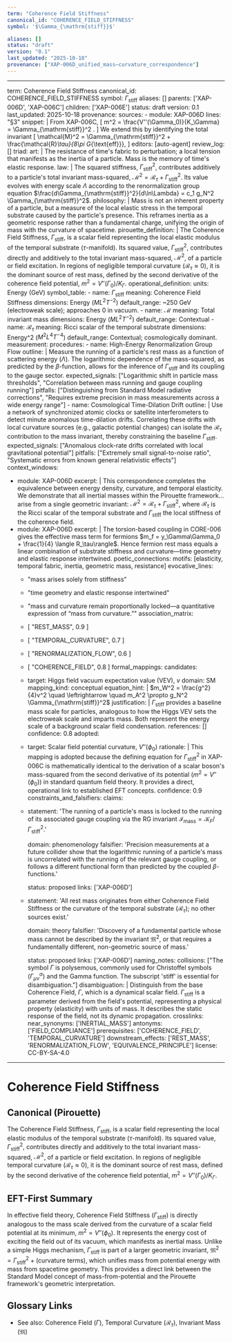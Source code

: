```yaml
---
term: "Coherence Field Stiffness"
canonical_id: "COHERENCE_FIELD_STIFFNESS"
symbol: '$\Gamma_{\mathrm{stiff}}$'

aliases: []
status: "draft"
version: "0.1"
last_updated: "2025-10-18"
provenance: ["XAP-006D_unified_mass–curvature_correspondence"]
---
```


---
term: Coherence Field Stiffness
canonical_id: COHERENCE_FIELD_STIFFNESS
symbol: $\Gamma_{\mathrm{stiff}}$
aliases: []
parents: ['XAP-006D', 'XAP-006C']
children: ['XAP-006E']
status: draft
version: 0.1
last_updated: 2025-10-18
provenance:
  sources:
    - module: XAP-006D
      lines: "§3"
      snippet: |
        From XAP-006C,
        \[
        m^2 = \frac{V''(\Gamma_0)}{K_\Gamma} = \Gamma_{\mathrm{stiff}}^2 .
        \]
        We extend this by identifying the total invariant
        \[
        \mathcal{M}^2
        = \Gamma_{\mathrm{stiff}}^2 + \frac{\mathcal{R}_\tau}{8\pi G_{\text{eff}}},
        \]
  editors: [auto-agent]
  review_log: []
triad:
  art: |
    The resistance of time's fabric to perturbation; a local tension that manifests as the inertia of a particle. Mass is the memory of time's elastic response.
  law: |
    The squared stiffness, $\Gamma_{\mathrm{stiff}}^2$, contributes additively to a particle's total invariant mass-squared, $\mathcal{M}^2 = \mathcal{R}_\tau + \Gamma_{\mathrm{stiff}}^2$. Its value evolves with energy scale $\Lambda$ according to the renormalization group equation $\frac{d\Gamma_{\mathrm{stiff}}^2}{d\ln\Lambda} = c_1 g_N^2 \Gamma_{\mathrm{stiff}}^2$.
  philosophy: |
    Mass is not an inherent property of a particle, but a measure of the local elastic stress in the temporal substrate caused by the particle's presence. This reframes inertia as a geometric response rather than a fundamental charge, unifying the origin of mass with the curvature of spacetime.
pirouette_definition: |
  The Coherence Field Stiffness, $\Gamma_{\mathrm{stiff}}$, is a scalar field representing the local elastic modulus of the temporal substrate ($\tau$-manifold). Its squared value, $\Gamma_{\mathrm{stiff}}^2$, contributes directly and additively to the total invariant mass-squared, $\mathcal{M}^2$, of a particle or field excitation. In regions of negligible temporal curvature ($\mathcal{R}_\tau \approx 0$), it is the dominant source of rest mass, defined by the second derivative of the coherence field potential, $m^2 = V''(\Gamma_0)/K_\Gamma$.
operational_definition:
  units: Energy (GeV)
  symbol_table:
    - name: $\Gamma_{\mathrm{stiff}}$
      meaning: Coherence Field Stiffness
      dimensions: Energy ($M L^2 T^{-2}$)
      default_range: ~250 GeV (electroweak scale); approaches 0 in vacuum.
    - name: $\mathcal{M}$
      meaning: Total invariant mass
      dimensions: Energy ($M L^2 T^{-2}$)
      default_range: Contextual
    - name: $\mathcal{R}_\tau$
      meaning: Ricci scalar of the temporal substrate
      dimensions: Energy^2 ($M^2 L^4 T^{-4}$)
      default_range: Contextual; cosmologically dominant.
  measurement:
    procedures:
      - name: High-Energy Renormalization Group Flow
        outline: |
          Measure the running of a particle's rest mass as a function of scattering energy ($\Lambda$). The logarithmic dependence of the mass-squared, as predicted by the $\beta$-function, allows for the inference of $\Gamma_{\mathrm{stiff}}$ and its coupling to the gauge sector.
        expected_signals: ["Logarithmic shift in particle mass thresholds", "Correlation between mass running and gauge coupling running"]
        pitfalls: ["Distinguishing from Standard Model radiative corrections", "Requires extreme precision in mass measurements across a wide energy range"]
      - name: Cosmological Time-Dilation Drift
        outline: |
          Use a network of synchronized atomic clocks or satellite interferometers to detect minute anomalous time-dilation drifts. Correlating these drifts with local curvature sources (e.g., galactic potential changes) can isolate the $\mathcal{R}_\tau$ contribution to the mass invariant, thereby constraining the baseline $\Gamma_{\mathrm{stiff}}$.
        expected_signals: ["Anomalous clock-rate drifts correlated with local gravitational potential"]
        pitfalls: ["Extremely small signal-to-noise ratio", "Systematic errors from known general relativistic effects"]
context_windows:
  - module: XAP-006D
    excerpt: |
      This correspondence completes the equivalence between energy density, curvature, and temporal elasticity. We demonstrate that all inertial masses within the Pirouette framework... arise from a single geometric invariant: $\mathcal{M}^2 = \mathcal{R}_\tau + \Gamma_{\mathrm{stiff}}^2$, where $\mathcal{R}_\tau$ is the Ricci scalar of the temporal substrate and $\Gamma_{\mathrm{stiff}}$ the local stiffness of the coherence field.
  - module: XAP-006D
    excerpt: |
      The torsion-based coupling in CORE-006 gives the effective mass term for fermions $m_f = y_\Gamma\Gamma_0 + \frac{1}{4} \langle R_\tau\rangle$. Hence fermion rest mass equals a linear combination of substrate stiffness and curvature—time geometry and elastic response intertwined.
poetic_connections:
  motifs: [elasticity, temporal fabric, inertia, geometric mass, resistance]
  evocative_lines:
    - "mass arises solely from stiffness"
    - "time geometry and elastic response intertwined"
    - "mass and curvature remain proportionally locked—a quantitative expression of “mass from curvature.”"
  association_matrix:
    - [ "REST_MASS", 0.9 ]
    - [ "TEMPORAL_CURVATURE", 0.7 ]
    - [ "RENORMALIZATION_FLOW", 0.6 ]
    - [ "COHERENCE_FIELD", 0.8 ]
formal_mappings:
  candidates:
    - target: Higgs field vacuum expectation value (VEV), $v$
      domain: SM
      mapping_kind: conceptual
      equation_hint: |
        $m_W^2 = \frac{g^2}{4}v^2 \quad \leftrightarrow \quad m_A^2 \propto g_N^2 \Gamma_{\mathrm{stiff}}^2$
      justification: |
        $\Gamma_{\mathrm{stiff}}$ provides a baseline mass scale for particles, analogous to how the Higgs VEV sets the electroweak scale and imparts mass. Both represent the energy scale of a background scalar field condensation.
      references: []
      confidence: 0.8
  adopted:
    - target: Scalar field potential curvature, $V''(\phi_0)$
      rationale: |
        This mapping is adopted because the defining equation for $\Gamma_{\mathrm{stiff}}^2$ in XAP-006C is mathematically identical to the derivation of a scalar boson's mass-squared from the second derivative of its potential ($m^2 = V''(\phi_0)$) in standard quantum field theory. It provides a direct, operational link to established EFT concepts.
      confidence: 0.9
constraints_and_falsifiers:
  claims:
    - statement: 'The running of a particle's mass is locked to the running of its associated gauge coupling via the RG invariant $\mathcal{I}_{\text{mass}} = \mathcal{K}_F / \Gamma_{\mathrm{stiff}}^2$.'

      domain: phenomenology
      falsifier: 'Precision measurements at a future collider show that the logarithmic running of a particle's mass is uncorrelated with the running of the relevant gauge coupling, or follows a different functional form than predicted by the coupled $\beta$-functions.'

      status: proposed
      links: ['XAP-006D']
    - statement: 'All rest mass originates from either Coherence Field Stiffness or the curvature of the temporal substrate ($\mathcal{R}_\tau$); no other sources exist.'

      domain: theory
      falsifier: 'Discovery of a fundamental particle whose mass cannot be described by the invariant $\mathfrak{M}^2$, or that requires a fundamentally different, non-geometric source of mass.'

      status: proposed
      links: ['XAP-006D']
naming_notes:
  collisions: ["The symbol $\Gamma$ is polysemous, commonly used for Christoffel symbols ($\Gamma^\alpha_{\mu\nu}$) and the Gamma function. The subscript 'stiff' is essential for disambiguation."]
  disambiguation: |
    Distinguish from the base Coherence Field, $\Gamma$, which is a dynamical scalar field. $\Gamma_{\mathrm{stiff}}$ is a parameter derived from the field's potential, representing a physical property (elasticity) with units of mass. It describes the static response of the field, not its dynamic propagation.
crosslinks:
  near_synonyms: ['INERTIAL_MASS']
  antonyms: ['FIELD_COMPLIANCE']
  prerequisites: ['COHERENCE_FIELD', 'TEMPORAL_CURVATURE']
  downstream_effects: ['REST_MASS', 'RENORMALIZATION_FLOW', 'EQUIVALENCE_PRINCIPLE']
license: CC-BY-SA-4.0
---

# Coherence Field Stiffness

## Canonical (Pirouette)
The Coherence Field Stiffness, $\Gamma_{\mathrm{stiff}}$, is a scalar field representing the local elastic modulus of the temporal substrate ($\tau$-manifold). Its squared value, $\Gamma_{\mathrm{stiff}}^2$, contributes directly and additively to the total invariant mass-squared, $\mathcal{M}^2$, of a particle or field excitation. In regions of negligible temporal curvature ($\mathcal{R}_\tau \approx 0$), it is the dominant source of rest mass, defined by the second derivative of the coherence field potential, $m^2 = V''(\Gamma_0)/K_\Gamma$.

## EFT-First Summary
In effective field theory, Coherence Field Stiffness ($\Gamma_{\mathrm{stiff}}$) is directly analogous to the mass scale derived from the curvature of a scalar field potential at its minimum, $m^2 = V''(\phi_0)$. It represents the energy cost of exciting the field out of its vacuum, which manifests as inertial mass. Unlike a simple Higgs mechanism, $\Gamma_{\mathrm{stiff}}$ is part of a larger geometric invariant, $\mathfrak{M}^2 = \Gamma_{\mathrm{stiff}}^2 + (\text{curvature terms})$, which unifies mass from potential energy with mass from spacetime geometry. This provides a direct link between the Standard Model concept of mass-from-potential and the Pirouette framework's geometric interpretation.

## Glossary Links
- See also: Coherence Field ($\Gamma$), Temporal Curvature ($\mathcal{R}_\tau$), Invariant Mass ($\mathfrak{M}$)